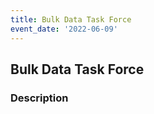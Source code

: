 ```yaml
---
title: Bulk Data Task Force
event_date: '2022-06-09'
---
```


## Bulk Data Task Force

### Description
